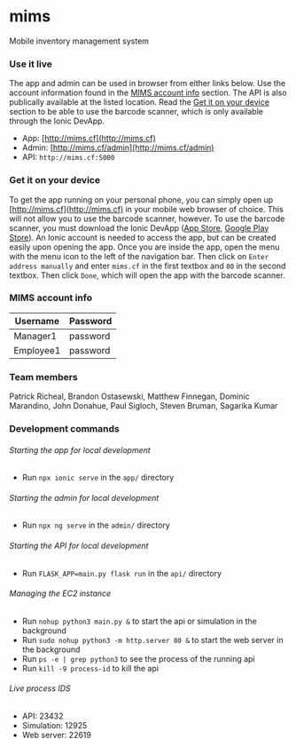 # mims
Mobile inventory management system

### Use it live
The app and admin can be used in browser from either links below. Use the account information found in the [MIMS account info](https://github.com/pricheal/mims/blob/master/README.md#mims-account-info) section. The API is also publically available at the listed location. 
Read the [Get it on your device](https://github.com/pricheal/mims/blob/master/README.md#get-it-on-your-device) section to be able to use the barcode scanner, which is only available through the Ionic DevApp.

* App: [http://mims.cf](http://mims.cf)
* Admin: [http://mims.cf/admin](http://mims.cf/admin)
* API: `http://mims.cf:5000`

### Get it on your device
To get the app running on your personal phone, you can simply open up [http://mims.cf](http://mims.cf) in your mobile web browser of choice. This will not allow you to use the barcode scanner, however. To use the barcode scanner, you must download the Ionic DevApp ([App Store](https://itunes.apple.com/us/app/ionic-devapp/id1233447133?mt=8), [Google Play Store](https://play.google.com/store/apps/details?id=io.ionic.devapp&hl=en_US)). An Ionic account is needed to access the app, but can be created easily upon opening the app. Once you are inside the app, open the menu with the menu icon to the left of the navigation bar. Then click on `Enter address manually` and enter `mims.cf` in the first textbox and `80` in the second textbox. Then click `Done`, which will open the app with the barcode scanner.

### MIMS account info

| Username  | Password |
|-----------|----------|
| Manager1  | password |
| Employee1 | password |

### Team members
Patrick Richeal, Brandon Ostasewski, Matthew Finnegan, Dominic Marandino, John Donahue, Paul Sigloch, Steven Bruman, Sagarika Kumar

### Development commands

###### Starting the app for local development
* Run `npx ionic serve` in the `app/` directory

###### Starting the admin for local development
* Run `npx ng serve` in the `admin/` directory

###### Starting the API for local development
* Run `FLASK_APP=main.py flask run` in the `api/` directory

###### Managing the EC2 instance
* Run `nohup python3 main.py &` to start the api or simulation in the background
* Run `sudo nohup python3 -m http.server 80 &` to start the web server in the background
* Run `ps -e | grep python3` to see the process of the running api
* Run `kill -9 process-id` to kill the api

###### Live process IDS
* API: 23432
* Simulation: 12925
* Web server: 22619
